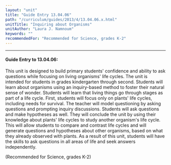 ```yaml
---
layout: "unit"
title: "Guide Entry 13.04.06"
path: "/curriculum/guides/2013/4/13.04.06.x.html"
unitTitle: "Inquiring about Organisms"
unitAuthor: "Laura J. Namnoum"
keywords: ""
recommendedFor: "Recommended for Science, grades K-2"
---
```

<body>
<hr/>
 <h4>
  Guide Entry to 13.04.06:
 </h4>
 <p>
  This unit is designed to build primary students' confidence and ability to ask questions while focusing on living organisms' life cycles. The unit is intended for students in grades kindergarten through second. Students will learn about organisms using an inquiry-based method to foster their natural sense of wonder. Students will learn that living things go through stages as part of a life cycle. First, students will focus only on plants' life cycles, including needs for survival. The teacher will model questioning by asking questions and prompting inquiry discussions. Students will ask questions and make hypotheses as well. They will conclude the unit by using their knowledge about plants' life cycles to study another organism's life cycle. This will allow students to compare and contrast life cycles and will generate questions and hypotheses about other organisms, based on what they already observed with plants. As a result of this unit, students will have the skills to ask questions in all areas of life and seek answers independently.
 </p>
<p>
  (Recommended for Science, grades K-2)
 </p>


</body>